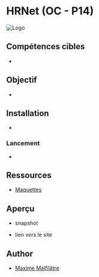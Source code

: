 # HRNet (OC - P14)

![Logo]()

## Compétences cibles

-   

## Objectif

-

## Installation

-

### Lancement

-

## Ressources

-   [Maquettes](https://www.figma.com/proto/QxcgHffxtCX2uSWfHPzUZV/OC-P14-HRNet?type=design&node-id=0-1&t=RJ59DvYmlH3vHChJ-0&scaling=contain&page-id=0%3A1&starting-point-node-id=7%3A41)

## Aperçu

-   snapshot

-   lien vers le site

## Author

-   [Maxime Malfilâtre](https://www.github.com/maxew33)
